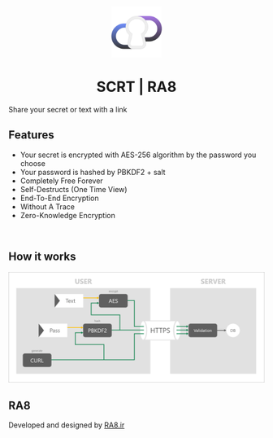 <h1 align="center">
  <br>
  <img src="assets/logo.png" alt="StegCloak" width="100">
  <br>
  <br>
  <span>SCRT | RA8</span>
  <br>
</h1>

<p align="justify">
Share your secret or text with a link
<p>

## Features
- Your secret is encrypted with AES-256 algorithm by the password you choose 
- Your password is hashed by PBKDF2 + salt
- Completely Free Forever
- Self-Destructs (One Time View)
- End-To-End Encryption
- Without A Trace
- Zero-Knowledge Encryption

<br>

## How it works

<img src='assets/howitworks.png'>

## RA8

Developed and designed by <a href="https://ra8.ir" title="RA8.ir">RA8.ir</a>

